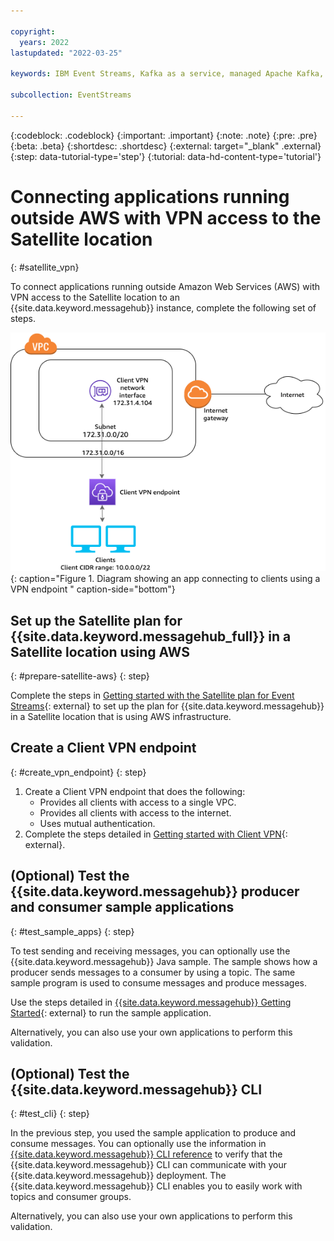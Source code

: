 ```yaml
---

copyright:
  years: 2022
lastupdated: "2022-03-25"

keywords: IBM Event Streams, Kafka as a service, managed Apache Kafka, AWS, location, VPN

subcollection: EventStreams

---
```


{:codeblock: .codeblock}
{:important: .important}
{:note: .note}
{:pre: .pre}
{:beta: .beta}
{:shortdesc: .shortdesc}
{:external: target="_blank" .external}
{:step: data-tutorial-type='step'}
{:tutorial: data-hd-content-type='tutorial'}

# Connecting applications running outside AWS with VPN access to the Satellite location
{: #satellite_vpn}

To connect applications running outside Amazon Web Services (AWS) with VPN access to the Satellite location to an {{site.data.keyword.messagehub}} instance, complete the following set of steps.

![VPN diagram](satellite_vpn.png "VPN"){: caption="Figure 1. Diagram showing an app connecting to clients using a VPN endpoint " caption-side="bottom"}

## Set up the Satellite plan for {{site.data.keyword.messagehub_full}} in a Satellite location using AWS
{: #prepare-satellite-aws}
{: step}

Complete the steps in [Getting started with the Satellite plan for Event Streams](/docs/EventStreams?topic=EventStreams-satellite_getting_started){: external} to set up the plan for {{site.data.keyword.messagehub}} in a Satellite location that is using AWS infrastructure.

## Create a Client VPN endpoint
{: #create_vpn_endpoint}
{: step}

1. Create a Client VPN endpoint that does the following:
   * Provides all clients with access to a single VPC.
   * Provides all clients with access to the internet.
   * Uses mutual authentication.
2. Complete the steps detailed in [Getting started with Client VPN](https://docs.aws.amazon.com/vpn/latest/clientvpn-admin/cvpn-getting-started.html){: external}.

## (Optional) Test the {{site.data.keyword.messagehub}} producer and consumer sample applications
{: #test_sample_apps}
{: step}

To test sending and receiving messages, you can optionally use the {{site.data.keyword.messagehub}} Java sample. The sample shows how a producer sends messages to a consumer by using a topic. The same sample program is used to consume messages and produce messages.

Use the steps detailed in [{{site.data.keyword.messagehub}} Getting Started](/docs/EventStreams?topic=EventStreams-getting-started){: external} to run the sample application.

Alternatively, you can also use your own applications to perform this validation.

## (Optional) Test the {{site.data.keyword.messagehub}} CLI
{: #test_cli}
{: step}

In the previous step, you used the sample application to produce and consume messages. You can optionally use the information in [{{site.data.keyword.messagehub}} CLI reference](/docs/EventStreams?topic=EventStreams-cli_reference) to verify that the {{site.data.keyword.messagehub}} CLI can communicate with your {{site.data.keyword.messagehub}} deployment. The {{site.data.keyword.messagehub}} CLI enables you to easily work with topics and consumer groups.

Alternatively, you can also use your own applications to perform this validation.




